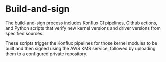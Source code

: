# Build-and-sign

The build-and-sign process includes Konflux CI pipelines, Github actions, and Python scripts that verify new kernel versions and driver versions from specified sources.

These scripts trigger the Konflux pipelines for those kernel modules to be built and then signed using the AWS KMS service, followed by uploading them to a configured private repository.
